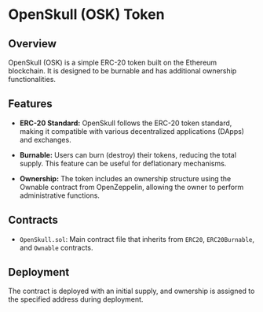 # OpenSkull (OSK) Token

## Overview

OpenSkull (OSK) is a simple ERC-20 token built on the Ethereum blockchain. It is designed to be burnable and has additional ownership functionalities.

## Features

- **ERC-20 Standard:** OpenSkull follows the ERC-20 token standard, making it compatible with various decentralized applications (DApps) and exchanges.
  
- **Burnable:** Users can burn (destroy) their tokens, reducing the total supply. This feature can be useful for deflationary mechanisms.

- **Ownership:** The token includes an ownership structure using the Ownable contract from OpenZeppelin, allowing the owner to perform administrative functions.

## Contracts

- `OpenSkull.sol`: Main contract file that inherits from `ERC20`, `ERC20Burnable`, and `Ownable` contracts.

## Deployment

The contract is deployed with an initial supply, and ownership is assigned to the specified address during deployment.

